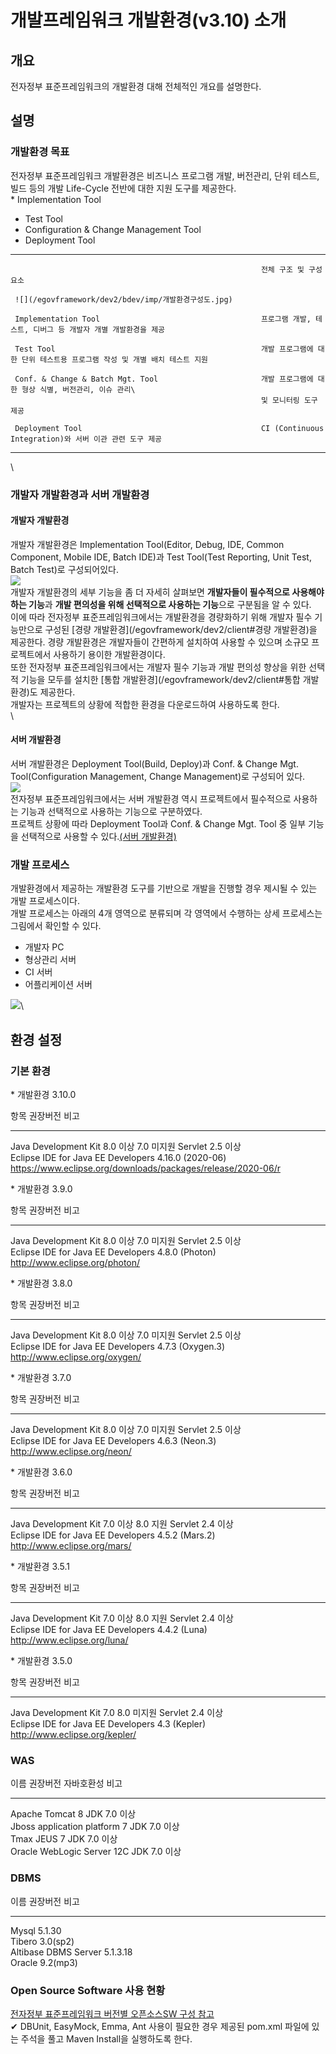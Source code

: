 # 개발프레임워크 개발환경(v3.10) 소개

## 개요

전자정부 표준프레임워크의 개발환경 대해 전체적인 개요를 설명한다.

## 설명

### 개발환경 목표

전자정부 표준프레임워크 개발환경은 비즈니스 프로그램 개발, 버전관리,
단위 테스트, 빌드 등의 개발 Life-Cycle 전반에 대한 지원 도구를
제공한다.\
\* Implementation Tool

-   Test Tool
-   Configuration & Change Management Tool
-   Deployment Tool

  -- ------------------------------------------------------ --------------------------------------------------------------------------- --
                                                            전체 구조 및 구성요소                                                       

     ![](/egovframework/dev2/bdev/imp/개발환경구성도.jpg)                                                                               

     Implementation Tool                                    프로그램 개발, 테스트, 디버그 등 개발자 개별 개발환경을 제공                

     Test Tool                                              개발 프로그램에 대한 단위 테스트용 프로그램 작성 및 개별 배치 테스트 지원   

     Conf. & Change & Batch Mgt. Tool                       개발 프로그램에 대한 형상 식별, 버전관리, 이슈 관리\                        
                                                            및 모니터링 도구 제공                                                       

     Deployment Tool                                        CI (Continuous Integration)와 서버 이관 관련 도구 제공                      
  -- ------------------------------------------------------ --------------------------------------------------------------------------- --

\

### 개발자 개발환경과 서버 개발환경

#### 개발자 개발환경

개발자 개발환경은 Implementation Tool(Editor, Debug, IDE, Common
Component, Mobile IDE, Batch IDE)과 Test Tool(Test Reporting, Unit Test,
Batch Test)로 구성되어있다.\
![](/egovframework/dev2/bdev/imp/clntoverview.jpg)\
개발자 개발환경의 세부 기능을 좀 더 자세히 살펴보면 **개발자들이
필수적으로 사용해야 하는 기능**과 **개발 편의성을 위해 선택적으로
사용하는 기능**으로 구분됨을 알 수 있다.\
이에 따라 전자정부 표준프레임워크에서는 개발환경을 경량화하기 위해
개발자 필수 기능만으로 구성된 [경량
개발환경](/egovframework/dev2/client#경량 개발환경)을 제공한다. 경량
개발환경은 개발자들이 간편하게 설치하여 사용할 수 있으며 소규모
프로젝트에서 사용하기 용이한 개발환경이다.\
또한 전자정부 표준프레임워크에서는 개발자 필수 기능과 개발 편의성 향상을
위한 선택적 기능을 모두를 설치한 [통합
개발환경](/egovframework/dev2/client#통합 개발환경)도 제공한다.\
개발자는 프로젝트의 상황에 적합한 환경을 다운로드하여 사용하도록 한다.\
\

#### 서버 개발환경

서버 개발환경은 Deployment Tool(Build, Deploy)과 Conf. & Change Mgt.
Tool(Configuration Management, Change Management)로 구성되어 있다.\
![](/egovframework/dev2/bdev/imp/svroverview.jpg)\
전자정부 표준프레임워크에서는 서버 개발환경 역시 프로젝트에서 필수적으로
사용하는 기능과 선택적으로 사용하는 기능으로 구분하였다.\
프로젝트 상황에 따라 Deployment Tool과 Conf. & Change Mgt. Tool 중 일부
기능을 선택적으로 사용할 수 있다.[(서버
개발환경)](/egovframework/dev2/server)

### 개발 프로세스

개발환경에서 제공하는 개발환경 도구를 기반으로 개발을 진행할 경우 제시될
수 있는 개발 프로세스이다.\
개발 프로세스는 아래의 4개 영역으로 분류되며 각 영역에서 수행하는 상세
프로세스는 그림에서 확인할 수 있다.

-   개발자 PC
-   형상관리 서버
-   CI 서버
-   어플리케이션 서버

![](/egovframework/dev2/4._개발_프로세스_설계2.jpg)\

## 환경 설정

### 기본 환경

\* 개발환경 3.10.0

  항목                                 권장버전           비고
  ------------------------------------ ------------------ ----------------------------------------------------------------
  Java Development Kit                 8.0 이상           7.0 미지원
  Servlet                              2.5 이상           
  Eclipse IDE for Java EE Developers   4.16.0 (2020-06)   <https://www.eclipse.org/downloads/packages/release/2020-06/r>

\* 개발환경 3.9.0

  항목                                 권장버전         비고
  ------------------------------------ ---------------- ----------------------------------
  Java Development Kit                 8.0 이상         7.0 미지원
  Servlet                              2.5 이상         
  Eclipse IDE for Java EE Developers   4.8.0 (Photon)   <http://www.eclipse.org/photon/>

\* 개발환경 3.8.0

  항목                                 권장버전           비고
  ------------------------------------ ------------------ ----------------------------------
  Java Development Kit                 8.0 이상           7.0 미지원
  Servlet                              2.5 이상           
  Eclipse IDE for Java EE Developers   4.7.3 (Oxygen.3)   <http://www.eclipse.org/oxygen/>

\* 개발환경 3.7.0

  항목                                 권장버전         비고
  ------------------------------------ ---------------- --------------------------------
  Java Development Kit                 8.0 이상         7.0 미지원
  Servlet                              2.5 이상         
  Eclipse IDE for Java EE Developers   4.6.3 (Neon.3)   <http://www.eclipse.org/neon/>

\* 개발환경 3.6.0

  항목                                 권장버전         비고
  ------------------------------------ ---------------- --------------------------------
  Java Development Kit                 7.0 이상         8.0 지원
  Servlet                              2.4 이상         
  Eclipse IDE for Java EE Developers   4.5.2 (Mars.2)   <http://www.eclipse.org/mars/>

\* 개발환경 3.5.1

  항목                                 권장버전       비고
  ------------------------------------ -------------- --------------------------------
  Java Development Kit                 7.0 이상       8.0 지원
  Servlet                              2.4 이상       
  Eclipse IDE for Java EE Developers   4.4.2 (Luna)   <http://www.eclipse.org/luna/>

\* 개발환경 3.5.0

  항목                                 권장버전       비고
  ------------------------------------ -------------- ----------------------------------
  Java Development Kit                 7.0            8.0 미지원
  Servlet                              2.4 이상       
  Eclipse IDE for Java EE Developers   4.3 (Kepler)   <http://www.eclipse.org/kepler/>

### WAS

  이름                         권장버전   자바호환성     비고
  ---------------------------- ---------- -------------- ------
  Apache Tomcat                8          JDK 7.0 이상   
  Jboss application platform   7          JDK 7.0 이상   
  Tmax JEUS                    7          JDK 7.0 이상   
  Oracle WebLogic Server       12C        JDK 7.0 이상   

### DBMS

  이름                   권장버전   비고
  ---------------------- ---------- ------
  Mysql                  5.1.30     
  Tibero                 3.0(sp2)   
  Altibase DBMS Server   5.1.3.18   
  Oracle                 9.2(mp3)   

### Open Source Software 사용 현황

[전자정부 표준프레임워크 버전별 오픈소스SW 구성
참고](http://www.egovframe.go.kr/EgovOSS.jsp?menu=1&submenu=2&leftsub=3)\
✔ DBUnit, EasyMock, Emma, Ant 사용이 필요한 경우 제공된 pom.xml 파일에
있는 주석을 풀고 Maven Install을 실행하도록 한다.
